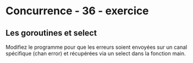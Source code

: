# Concurrence - 36 - exercice

## Les goroutines et select

Modifiez le programme pour que les erreurs soient envoyées sur un canal spécifique (chan error) et récupérées via un select dans la fonction main.
